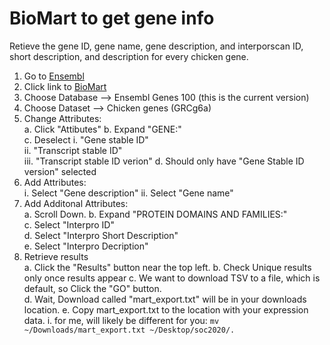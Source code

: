 # BioMart to get gene info 

Retieve the gene ID, gene name, gene description, and interporscan ID, short description, and description for every chicken gene.


1. Go to [Ensembl](http://www.ensembl.org)  
2. Click link to [BioMart](http://www.ensembl.org/biomart/martview)  
3. Choose Database --> Ensembl Genes 100 (this is the current version)  
4. Choose Dataset --> Chicken genes (GRCg6a)  
5. Change Attributes:  
  a. Click "Attibutes" 
  b. Expand "GENE:"  
  c. Deselect 
  	i. "Gene stable ID"  
	ii. "Transcript stable ID"  
  	iii. "Transcript stable ID verion" 
  d. Should only have "Gene Stable ID version" selected
6. Add Attributes:  
	i. Select "Gene description"
	ii. Select "Gene name"
7. Add Additonal Attributes:  
  a. Scroll Down. 
  b. Expand "PROTEIN DOMAINS AND FAMILIES:"  
  c. Select "Interpro ID"  
  d. Select "Interpro Short Description"  
  e. Select "Interpro Decription" 
8. Retrieve results  
  a. Click the "Results" button near the top left.
  b. Check Unique results only once results appear
  c. We want to download TSV to a file, which is default, so Click the "GO" button.  
  d. Wait, Download called "mart_export.txt" will be in your downloads location.
  e. Copy mart_export.txt to the location with your expression data. 
	i. for me, will likely be different for you: `mv ~/Downloads/mart_export.txt ~/Desktop/soc2020/.` 

